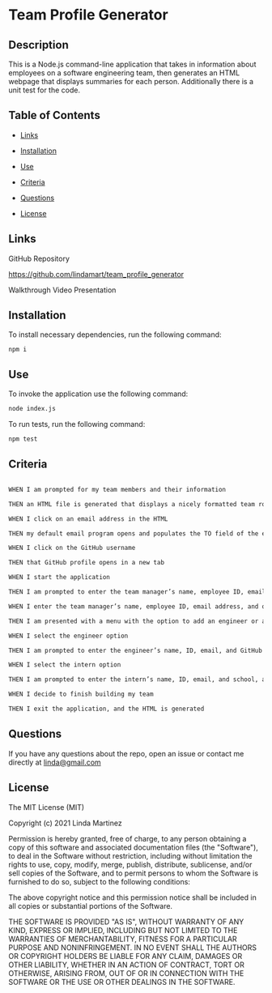 # Team Profile Generator

## Description

This is a Node.js command-line application that takes in information about employees on a software engineering team, then generates an HTML webpage that displays summaries for each person. Additionally there is a unit test for the code.

## Table of Contents 

* [Links](#links)

* [Installation](#installation)

* [Use](#use)

* [Criteria](#criteria) 

* [Questions](#questions)

* [License](#license)


## Links
GitHub Repository

https://github.com/lindamart/team_profile_generator


Walkthrough Video Presentation


## Installation

To install necessary dependencies, run the following command:

```
npm i
```
## Use
To invoke the application use the following command:

```bash
node index.js
```

To run tests, run the following command:

```
npm test
```

## Criteria

```md

WHEN I am prompted for my team members and their information

THEN an HTML file is generated that displays a nicely formatted team roster based on user input

WHEN I click on an email address in the HTML

THEN my default email program opens and populates the TO field of the email with the address

WHEN I click on the GitHub username

THEN that GitHub profile opens in a new tab

WHEN I start the application

THEN I am prompted to enter the team manager’s name, employee ID, email address, and office number

WHEN I enter the team manager’s name, employee ID, email address, and office number

THEN I am presented with a menu with the option to add an engineer or an intern or to finish building my team

WHEN I select the engineer option

THEN I am prompted to enter the engineer’s name, ID, email, and GitHub username, and I am taken back to the menu

WHEN I select the intern option

THEN I am prompted to enter the intern’s name, ID, email, and school, and I am taken back to the menu

WHEN I decide to finish building my team

THEN I exit the application, and the HTML is generated

```


## Questions

If you have any questions about the repo, open an issue or contact me directly at [linda@gmail.com](mailto:linda@gmail.com)

## License

The MIT License (MIT)

Copyright (c) 2021 Linda Martinez

Permission is hereby granted, free of charge, to any person obtaining a copy of this software and associated documentation files (the "Software"), to deal in the Software without restriction, including without limitation the rights to use, copy, modify, merge, publish, distribute, sublicense, and/or sell copies of the Software, and to permit persons to whom the Software is furnished to do so, subject to the following conditions:

The above copyright notice and this permission notice shall be included in all copies or substantial portions of the Software.

THE SOFTWARE IS PROVIDED "AS IS", WITHOUT WARRANTY OF ANY KIND, EXPRESS OR IMPLIED, INCLUDING BUT NOT LIMITED TO THE WARRANTIES OF MERCHANTABILITY, FITNESS FOR A PARTICULAR PURPOSE AND NONINFRINGEMENT. IN NO EVENT SHALL THE AUTHORS OR COPYRIGHT HOLDERS BE LIABLE FOR ANY CLAIM, DAMAGES OR OTHER LIABILITY, WHETHER IN AN ACTION OF CONTRACT, TORT OR OTHERWISE, ARISING FROM, OUT OF OR IN CONNECTION WITH THE SOFTWARE OR THE USE OR OTHER DEALINGS IN THE SOFTWARE.
  






